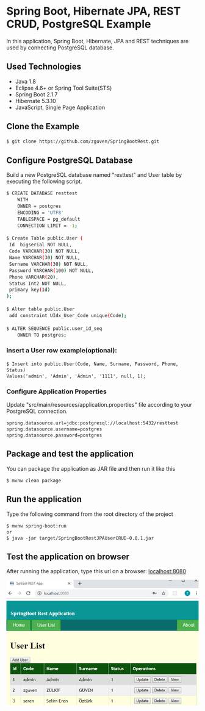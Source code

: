 # Spring Boot, Hibernate JPA, REST CRUD, PostgreSQL Example
In this application, Spring Boot, Hibernate, JPA and REST techniques are used by connecting PostgreSQL database.


## Used Technologies
* Java 1.8
* Eclipse 4.6+ or Spring Tool Suite(STS)
* Spring Boot 2.1.7
* Hibernate 5.3.10
* JavaScript, Single Page Application


## Clone the Example
```bash
$ git clone https://github.com/zguven/SpringBootRest.git
```


## Configure PostgreSQL Database

Build a new PostgreSQL database named "resttest" and User table by executing the following script.

```bash
$ CREATE DATABASE resttest
    WITH 
    OWNER = postgres
    ENCODING = 'UTF8'
    TABLESPACE = pg_default
    CONNECTION LIMIT = -1;

$ Create Table public.User (
 Id  bigserial NOT NULL,
 Code VARCHAR(30) NOT NULL,
 Name VARCHAR(30) NOT NULL,
 Surname VARCHAR(30) NOT NULL,
 Password VARCHAR(100) NOT NULL,
 Phone VARCHAR(20),
 Status Int2 NOT NULL,
 primary key(Id)
);

$ Alter table public.User
 add constraint UIdx_User_Code unique(Code);
 
$ ALTER SEQUENCE public.user_id_seq
    OWNER TO postgres;

```


### Insert a User row example(optional):
```
$ Insert into public.User(Code, Name, Surname, Password, Phone, Status)
Values('admin', 'Admin', 'Admin', '1111', null, 1);
```

### Configure Application Properties

Update "src/main/resources/application.properties" file according to your PostgreSQL connection.

```
spring.datasource.url=jdbc:postgresql://localhost:5432/resttest
spring.datasource.username=postgres
spring.datasource.password=postgres
```


## Package and test the application
You can package the application as JAR file and then run it like this

```
$ mvnw clean package
```


## Run the application
Type the following command from the root directory of the project

```
$ mvnw spring-boot:run
or
$ java -jar target/SpringBootRestJPAUserCRUD-0.0.1.jar
```


## Test the application on browser
After running the application, type this url on a browser: [localhost:8080](http://localhost:8080/)


<img alt="UserList-Screenshot" src="src/main/resources/_temp/screen/UserList.png">
